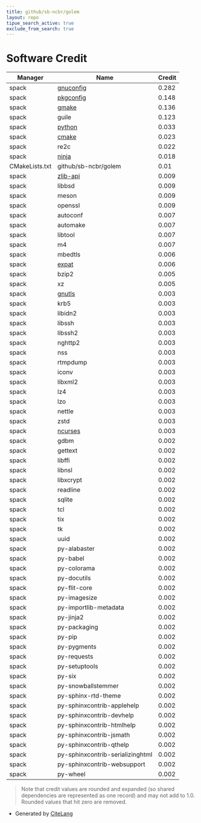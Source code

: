 ```yaml
---
title: github/sb-ncbr/golem
layout: repo
tipue_search_active: true
exclude_from_search: true
---
```

# Software Credit

|Manager|Name|Credit|
|-------|----|------|
|spack|[gnuconfig](https://www.gnu.org/software/config/)|0.282|
|spack|[pkgconfig](https://www.freedesktop.org/wiki/Software/pkg-config/)|0.148|
|spack|[gmake](https://www.gnu.org/software/make/)|0.136|
|spack|guile|0.123|
|spack|[python](https://www.python.org/)|0.033|
|spack|[cmake](https://www.cmake.org)|0.023|
|spack|re2c|0.022|
|spack|[ninja](https://ninja-build.org/)|0.018|
|CMakeLists.txt|github/sb-ncbr/golem|0.01|
|spack|[zlib-api](https://zlib.net)|0.009|
|spack|libbsd|0.009|
|spack|meson|0.009|
|spack|openssl|0.009|
|spack|autoconf|0.007|
|spack|automake|0.007|
|spack|libtool|0.007|
|spack|m4|0.007|
|spack|mbedtls|0.006|
|spack|[expat](https://libexpat.github.io/)|0.006|
|spack|bzip2|0.005|
|spack|xz|0.005|
|spack|[gnutls](https://www.gnutls.org)|0.003|
|spack|krb5|0.003|
|spack|libidn2|0.003|
|spack|libssh|0.003|
|spack|libssh2|0.003|
|spack|nghttp2|0.003|
|spack|nss|0.003|
|spack|rtmpdump|0.003|
|spack|iconv|0.003|
|spack|libxml2|0.003|
|spack|lz4|0.003|
|spack|lzo|0.003|
|spack|nettle|0.003|
|spack|zstd|0.003|
|spack|[ncurses](https://invisible-island.net/ncurses/ncurses.html)|0.003|
|spack|gdbm|0.002|
|spack|gettext|0.002|
|spack|libffi|0.002|
|spack|libnsl|0.002|
|spack|libxcrypt|0.002|
|spack|readline|0.002|
|spack|sqlite|0.002|
|spack|tcl|0.002|
|spack|tix|0.002|
|spack|tk|0.002|
|spack|uuid|0.002|
|spack|py-alabaster|0.002|
|spack|py-babel|0.002|
|spack|py-colorama|0.002|
|spack|py-docutils|0.002|
|spack|py-flit-core|0.002|
|spack|py-imagesize|0.002|
|spack|py-importlib-metadata|0.002|
|spack|py-jinja2|0.002|
|spack|py-packaging|0.002|
|spack|py-pip|0.002|
|spack|py-pygments|0.002|
|spack|py-requests|0.002|
|spack|py-setuptools|0.002|
|spack|py-six|0.002|
|spack|py-snowballstemmer|0.002|
|spack|py-sphinx-rtd-theme|0.002|
|spack|py-sphinxcontrib-applehelp|0.002|
|spack|py-sphinxcontrib-devhelp|0.002|
|spack|py-sphinxcontrib-htmlhelp|0.002|
|spack|py-sphinxcontrib-jsmath|0.002|
|spack|py-sphinxcontrib-qthelp|0.002|
|spack|py-sphinxcontrib-serializinghtml|0.002|
|spack|py-sphinxcontrib-websupport|0.002|
|spack|py-wheel|0.002|


> Note that credit values are rounded and expanded (so shared dependencies are represented as one record) and may not add to 1.0. Rounded values that hit zero are removed.


- Generated by [CiteLang](https://github.com/vsoch/citelang)

